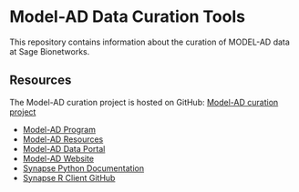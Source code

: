 # Model-AD Data Curation Tools

This repository contains information about the curation of MODEL-AD data at Sage Bionetworks.

## Resources

The Model-AD curation project is hosted on GitHub: [Model-AD curation project](https://github.com/Sage-Bionetworks/modelad)

- [Model-AD Program](https://adknowledgeportal.synapse.org/Explore/Programs/DetailsPage?Program=MODEL-AD)
- [Model-AD Resources](https://help.adknowledgeportal.org/apd/MODEL-AD-Resources.2562129992.html)
- [Model-AD Data Portal](https://www.synapse.org/#!Synapse:syn61250673)
- [Model-AD Website](https://www.model-ad.org/)
- [Synapse Python Documentation](https://python-docs.synapse.org/)
- [Synapse R Client GitHub](https://github.com/Sage-Bionetworks/synapser)
